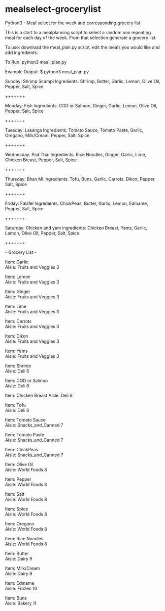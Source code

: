 # mealselect-grocerylist
Python3 - Meal select for the week and corresponding grocery list

This is a start to a mealplanning script to select a random non repeating meal for each day of the week.
From that selection generate a grocery list.

To use:
download the meal_plan.py script, edit the meals you would like and add ingredients.

To Run:
python3 meal_plan.py

Example Output:
$ python3 meal_plan.py

Sunday: Shrimp Scampi
Ingredients: Shrimp, Butter, Garlic, Lemon, Olive Oil, Pepper, Salt, Spice

+++++++

Monday: Fish
Ingredients: COD or Salmon, Ginger, Garlic, Lemon, Olive Oil, Pepper, Salt, Spice

+++++++

Tuesday: Lasanga
Ingredients: Tomato Sauce, Tomato Paste, Garlic, Oregano, Milk/Cream, Pepper, Salt, Spice

+++++++

Wednesday: Pad Thai
Ingredients: Rice Noodles, Ginger, Garlic, Lime, Chicken Breast, Pepper, Salt, Spice

+++++++

Thursday: Bhan Mi
Ingredients: Tofu, Buns, Garlic, Carrots, Dikon, Pepper, Salt, Spice

+++++++

Friday: Falafel
Ingredients: ChickPeas, Butter, Garlic, Lemon, Edmame, Pepper, Salt, Spice

+++++++

Saturday: Chicken and yam
Ingredients: Chicken Breast, Yams, Garlic, Lemon, Olive Oil, Pepper, Salt, Spice

+++++++

<p> - Grocery List - </p>


Item: Garlic         
Aisle: Fruits and Veggies  3

Item: Lemon          
Aisle: Fruits and Veggies  3

Item: Ginger         
Aisle: Fruits and Veggies  3

Item: Lime           
Aisle: Fruits and Veggies  3

Item: Carrots        
Aisle: Fruits and Veggies  3

Item: Dikon          
Aisle: Fruits and Veggies  3

Item: Yams           
Aisle: Fruits and Veggies  3

Item: Shrimp         
Aisle: Deli                6

Item: COD or Salmon  
Aisle: Deli                6

Item: Chicken Breast
Aisle: Deli                6

Item: Tofu           
Aisle: Deli                6

Item: Tomato Sauce   
Aisle: Snacks_and_Canned   7

Item: Tomato Paste   
Aisle: Snacks_and_Canned   7

Item: ChickPeas      
Aisle: Snacks_and_Canned   7

Item: Olive Oil      
Aisle: World Foods         8

Item: Pepper         
Aisle: World Foods         8

Item: Salt           
Aisle: World Foods         8

Item: Spice          
Aisle: World Foods         8

Item: Oregano        
Aisle: World Foods         8

Item: Rice Noodles   
Aisle: World Foods         8

Item: Butter         
Aisle: Dairy               9

Item: Milk/Cream     
Aisle: Dairy               9

Item: Edmame         
Aisle: Frozen              10

Item: Buns           
Aisle: Bakery              11
